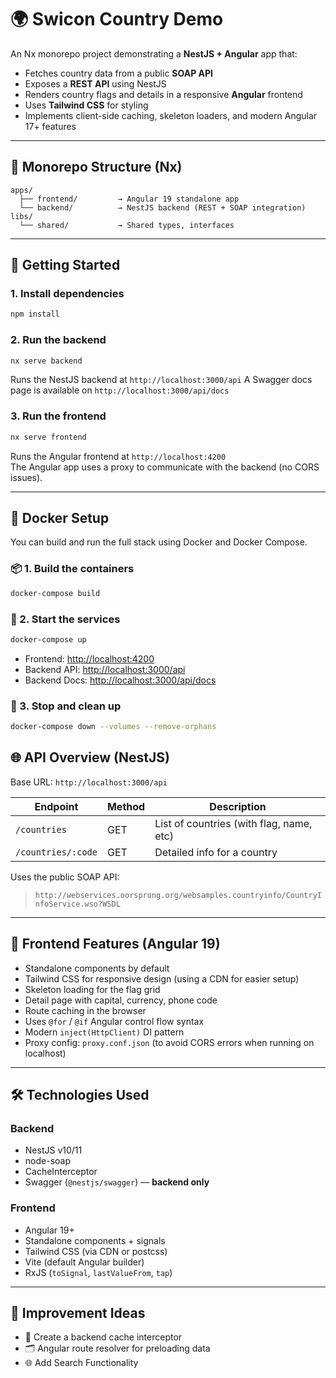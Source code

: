 # 🌍 Swicon Country Demo

An Nx monorepo project demonstrating a **NestJS + Angular** app that:

- Fetches country data from a public **SOAP API**
- Exposes a **REST API** using NestJS
- Renders country flags and details in a responsive **Angular** frontend
- Uses **Tailwind CSS** for styling
- Implements client-side caching, skeleton loaders, and modern Angular 17+ features

---

## 🧱 Monorepo Structure (Nx)

```
apps/
  ├── frontend/         → Angular 19 standalone app
  └── backend/          → NestJS backend (REST + SOAP integration)
libs/
  └── shared/           → Shared types, interfaces
```

---

## 🚀 Getting Started

### 1. Install dependencies

```bash
npm install
```

### 2. Run the backend

```bash
nx serve backend
```

Runs the NestJS backend at `http://localhost:3000/api`
A Swagger docs page is available on `http://localhost:3000/api/docs`

### 3. Run the frontend

```bash
nx serve frontend
```

Runs the Angular frontend at `http://localhost:4200`  
The Angular app uses a proxy to communicate with the backend (no CORS issues).

---

## 🐳 Docker Setup

You can build and run the full stack using Docker and Docker Compose.

### 📦 1. Build the containers

```bash
docker-compose build
```

### 🚀 2. Start the services

```bash
docker-compose up
```

- Frontend: [http://localhost:4200](http://localhost:4200)
- Backend API: [http://localhost:3000/api](http://localhost:3000/api)
- Backend Docs: [http://localhost:3000/api/docs](http://localhost:3000/api/docs)

### 🛑 3. Stop and clean up

```bash
docker-compose down --volumes --remove-orphans
```

## 🌐 API Overview (NestJS)

Base URL: `http://localhost:3000/api`

| Endpoint             | Method | Description                               |
|----------------------|--------|-------------------------------------------|
| `/countries`         | GET    | List of countries (with flag, name, etc)  |
| `/countries/:code`   | GET    | Detailed info for a country               |

Uses the public SOAP API:  
> `http://webservices.oorsprong.org/websamples.countryinfo/CountryInfoService.wso?WSDL`

---

## 🎨 Frontend Features (Angular 19)

- Standalone components by default
- Tailwind CSS for responsive design (using a CDN for easier setup)
- Skeleton loading for the flag grid
- Detail page with capital, currency, phone code
- Route caching in the browser
- Uses `@for` / `@if` Angular control flow syntax
- Modern `inject(HttpClient)` DI pattern
- Proxy config: `proxy.conf.json` (to avoid CORS errors when running on localhost)

---

## 🛠 Technologies Used

### Backend

- NestJS v10/11
- node-soap
- CacheInterceptor
- Swagger (`@nestjs/swagger`) — **backend only**

### Frontend

- Angular 19+
- Standalone components + signals
- Tailwind CSS (via CDN or postcss)
- Vite (default Angular builder)
- RxJS (`toSignal`, `lastValueFrom`, `tap`)

---

## 🚀 Improvement Ideas

- 🧹 Create a backend cache interceptor
- 🗂️ Angular route resolver for preloading data
- 🌐 Add Search Functionality

